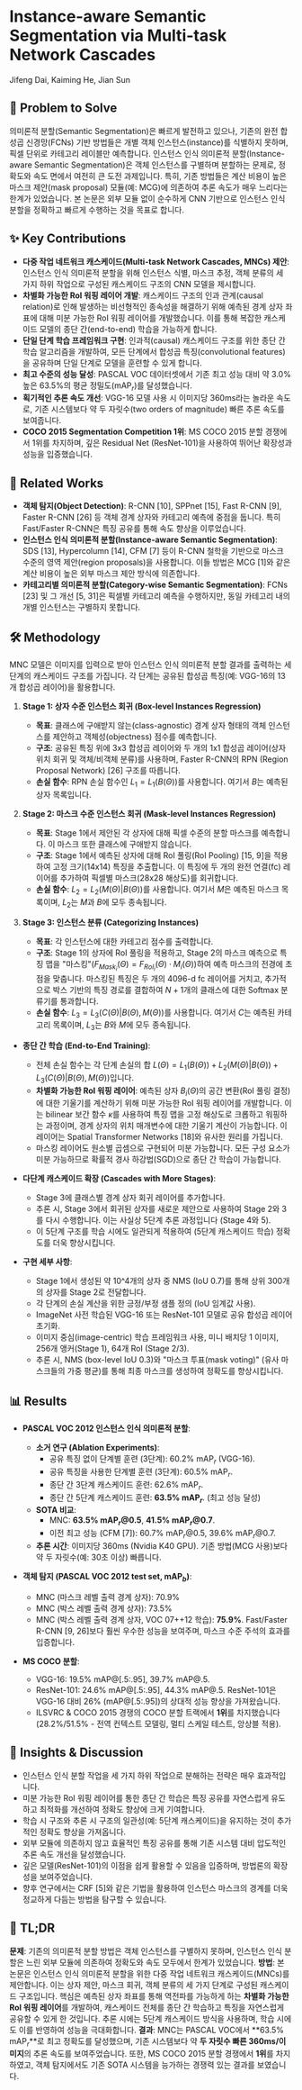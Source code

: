 # Instance-aware Semantic Segmentation via Multi-task Network Cascades

Jifeng Dai, Kaiming He, Jian Sun

## 🧩 Problem to Solve

의미론적 분할(Semantic Segmentation)은 빠르게 발전하고 있으나, 기존의 완전 합성곱 신경망(FCNs) 기반 방법들은 개별 객체 인스턴스(instance)를 식별하지 못하며, 픽셀 단위로 카테고리 레이블만 예측합니다. 인스턴스 인식 의미론적 분할(Instance-aware Semantic Segmentation)은 객체 인스턴스를 구별하며 분할하는 문제로, 정확도와 속도 면에서 여전히 큰 도전 과제입니다. 특히, 기존 방법들은 계산 비용이 높은 마스크 제안(mask proposal) 모듈(예: MCG)에 의존하여 추론 속도가 매우 느리다는 한계가 있었습니다. 본 논문은 외부 모듈 없이 순수하게 CNN 기반으로 인스턴스 인식 분할을 정확하고 빠르게 수행하는 것을 목표로 합니다.

## ✨ Key Contributions

- **다중 작업 네트워크 캐스케이드(Multi-task Network Cascades, MNCs) 제안**: 인스턴스 인식 의미론적 분할을 위해 인스턴스 식별, 마스크 추정, 객체 분류의 세 가지 하위 작업으로 구성된 캐스케이드 구조의 CNN 모델을 제시합니다.
- **차별화 가능한 RoI 워핑 레이어 개발**: 캐스케이드 구조의 인과 관계(causal relation)로 인해 발생하는 비선형적인 종속성을 해결하기 위해 예측된 경계 상자 좌표에 대해 미분 가능한 RoI 워핑 레이어를 개발했습니다. 이를 통해 복잡한 캐스케이드 모델의 종단 간(end-to-end) 학습을 가능하게 합니다.
- **단일 단계 학습 프레임워크 구현**: 인과적(causal) 캐스케이드 구조를 위한 종단 간 학습 알고리즘을 개발하여, 모든 단계에서 합성곱 특징(convolutional features)을 공유하며 단일 단계로 모델을 훈련할 수 있게 합니다.
- **최고 수준의 성능 달성**: PASCAL VOC 데이터셋에서 기존 최고 성능 대비 약 3.0% 높은 63.5%의 평균 정밀도(mAP$_{r}$)를 달성했습니다.
- **획기적인 추론 속도 개선**: VGG-16 모델 사용 시 이미지당 360ms라는 놀라운 속도로, 기존 시스템보다 약 두 자릿수(two orders of magnitude) 빠른 추론 속도를 보여줍니다.
- **COCO 2015 Segmentation Competition 1위**: MS COCO 2015 분할 경쟁에서 1위를 차지하며, 깊은 Residual Net (ResNet-101)을 사용하여 뛰어난 확장성과 성능을 입증했습니다.

## 📎 Related Works

- **객체 탐지(Object Detection)**: R-CNN [10], SPPnet [15], Fast R-CNN [9], Faster R-CNN [26] 등 객체 경계 상자와 카테고리 예측에 중점을 둡니다. 특히 Fast/Faster R-CNN은 특징 공유를 통해 속도 향상을 이루었습니다.
- **인스턴스 인식 의미론적 분할(Instance-aware Semantic Segmentation)**: SDS [13], Hypercolumn [14], CFM [7] 등이 R-CNN 철학을 기반으로 마스크 수준의 영역 제안(region proposals)을 사용합니다. 이들 방법은 MCG [1]와 같은 계산 비용이 높은 외부 마스크 제안 방식에 의존합니다.
- **카테고리별 의미론적 분할(Category-wise Semantic Segmentation)**: FCNs [23] 및 그 개선 [5, 31]은 픽셀별 카테고리 예측을 수행하지만, 동일 카테고리 내의 개별 인스턴스는 구별하지 못합니다.

## 🛠️ Methodology

MNC 모델은 이미지를 입력으로 받아 인스턴스 인식 의미론적 분할 결과를 출력하는 세 단계의 캐스케이드 구조를 가집니다. 각 단계는 공유된 합성곱 특징(예: VGG-16의 13개 합성곱 레이어)을 활용합니다.

1. **Stage 1: 상자 수준 인스턴스 회귀 (Box-level Instances Regression)**

   - **목표**: 클래스에 구애받지 않는(class-agnostic) 경계 상자 형태의 객체 인스턴스를 제안하고 객체성(objectness) 점수를 예측합니다.
   - **구조**: 공유된 특징 위에 3x3 합성곱 레이어와 두 개의 1x1 합성곱 레이어(상자 위치 회귀 및 객체/비객체 분류)를 사용하며, Faster R-CNN의 RPN (Region Proposal Network) [26] 구조를 따릅니다.
   - **손실 함수**: RPN 손실 함수인 $L_1 = L_1(B(\Theta))$를 사용합니다. 여기서 $B$는 예측된 상자 목록입니다.

2. **Stage 2: 마스크 수준 인스턴스 회귀 (Mask-level Instances Regression)**

   - **목표**: Stage 1에서 제안된 각 상자에 대해 픽셀 수준의 분할 마스크를 예측합니다. 이 마스크 또한 클래스에 구애받지 않습니다.
   - **구조**: Stage 1에서 예측된 상자에 대해 RoI 풀링(RoI Pooling) [15, 9]을 적용하여 고정 크기(14x14) 특징을 추출합니다. 이 특징에 두 개의 완전 연결(fc) 레이어를 추가하여 픽셀별 마스크(28x28 해상도)를 회귀합니다.
   - **손실 함수**: $L_2 = L_2(M(\Theta)|B(\Theta))$를 사용합니다. 여기서 $M$은 예측된 마스크 목록이며, $L_2$는 $M$과 $B$에 모두 종속됩니다.

3. **Stage 3: 인스턴스 분류 (Categorizing Instances)**
   - **목표**: 각 인스턴스에 대한 카테고리 점수를 출력합니다.
   - **구조**: Stage 1의 상자에 RoI 풀링을 적용하고, Stage 2의 마스크 예측으로 특징 맵을 "마스킹"($F_{Mask_i}(\Theta) = F_{RoI_i}(\Theta) \cdot M_i(\Theta)$)하여 예측 마스크의 전경에 초점을 맞춥니다. 마스킹된 특징은 두 개의 4096-d fc 레이어를 거치고, 추가적으로 박스 기반의 특징 경로를 결합하여 $N+1$개의 클래스에 대한 Softmax 분류기를 통과합니다.
   - **손실 함수**: $L_3 = L_3(C(\Theta)|B(\Theta),M(\Theta))$를 사용합니다. 여기서 $C$는 예측된 카테고리 목록이며, $L_3$는 $B$와 $M$에 모두 종속됩니다.

- **종단 간 학습 (End-to-End Training)**:

  - 전체 손실 함수는 각 단계 손실의 합 $L(\Theta) = L_1(B(\Theta)) + L_2(M(\Theta)|B(\Theta)) + L_3(C(\Theta)|B(\Theta),M(\Theta))$입니다.
  - **차별화 가능한 RoI 워핑 레이어**: 예측된 상자 $B_i(\Theta)$의 공간 변환(RoI 풀링 결정)에 대한 기울기를 계산하기 위해 미분 가능한 RoI 워핑 레이어를 개발합니다. 이는 bilinear 보간 함수 $\kappa$를 사용하여 특징 맵을 고정 해상도로 크롭하고 워핑하는 과정이며, 경계 상자의 위치 매개변수에 대한 기울기 계산이 가능합니다. 이 레이어는 Spatial Transformer Networks [18]와 유사한 원리를 가집니다.
  - 마스킹 레이어도 원소별 곱셈으로 구현되어 미분 가능합니다. 모든 구성 요소가 미분 가능하므로 확률적 경사 하강법(SGD)으로 종단 간 학습이 가능합니다.

- **다단계 캐스케이드 확장 (Cascades with More Stages)**:

  - Stage 3에 클래스별 경계 상자 회귀 레이어를 추가합니다.
  - 추론 시, Stage 3에서 회귀된 상자를 새로운 제안으로 사용하여 Stage 2와 3를 다시 수행합니다. 이는 사실상 5단계 추론 과정입니다 (Stage 4와 5).
  - 이 5단계 구조를 학습 시에도 일관되게 적용하여 (5단계 캐스케이드 학습) 정확도를 더욱 향상시킵니다.

- **구현 세부 사항**:
  - Stage 1에서 생성된 약 10^4개의 상자 중 NMS (IoU 0.7)를 통해 상위 300개의 상자를 Stage 2로 전달합니다.
  - 각 단계의 손실 계산을 위한 긍정/부정 샘플 정의 (IoU 임계값 사용).
  - ImageNet 사전 학습된 VGG-16 또는 ResNet-101 모델로 공유 합성곱 레이어 초기화.
  - 이미지 중심(image-centric) 학습 프레임워크 사용, 미니 배치당 1 이미지, 256개 앵커(Stage 1), 64개 RoI (Stage 2/3).
  - 추론 시, NMS (box-level IoU 0.3)와 "마스크 투표(mask voting)" (유사 마스크들의 가중 평균)를 통해 최종 마스크를 생성하여 정확도를 향상시킵니다.

## 📊 Results

- **PASCAL VOC 2012 인스턴스 인식 의미론적 분할**:

  - **소거 연구 (Ablation Experiments)**:
    - 공유 특징 없이 단계별 훈련 (3단계): 60.2% mAP$_{r}$ (VGG-16).
    - 공유 특징을 사용한 단계별 훈련 (3단계): 60.5% mAP$_{r}$.
    - 종단 간 3단계 캐스케이드 훈련: 62.6% mAP$_{r}$.
    - 종단 간 5단계 캐스케이드 훈련: **63.5% mAP$_{r}$**. (최고 성능 달성)
  - **SOTA 비교**:
    - MNC: **63.5% mAP$_{r}$@0.5**, **41.5% mAP$_{r}$@0.7**.
    - 이전 최고 성능 (CFM [7]): 60.7% mAP$_{r}$@0.5, 39.6% mAP$_{r}$@0.7.
  - **추론 시간**: 이미지당 360ms (Nvidia K40 GPU). 기존 방법(MCG 사용)보다 약 두 자릿수(예: 30초 이상) 빠릅니다.

- **객체 탐지 (PASCAL VOC 2012 test set, mAP$_{b}$)**:

  - MNC (마스크 레벨 출력 경계 상자): 70.9%
  - MNC (박스 레벨 출력 경계 상자): 73.5%
  - MNC (박스 레벨 출력 경계 상자, VOC 07++12 학습): **75.9%**. Fast/Faster R-CNN [9, 26]보다 훨씬 우수한 성능을 보여주며, 마스크 수준 주석의 효과를 입증합니다.

- **MS COCO 분할**:
  - VGG-16: 19.5% mAP@[.5:.95], 39.7% mAP@.5.
  - ResNet-101: 24.6% mAP@[.5:.95], 44.3% mAP@.5. ResNet-101은 VGG-16 대비 26% (mAP@[.5:.95])의 상대적 성능 향상을 가져왔습니다.
  - ILSVRC & COCO 2015 경쟁의 COCO 분할 트랙에서 **1위**를 차지했습니다 (28.2%/51.5% - 전역 컨텍스트 모델링, 멀티 스케일 테스트, 앙상블 적용).

## 🧠 Insights & Discussion

- 인스턴스 인식 분할 작업을 세 가지 하위 작업으로 분해하는 전략은 매우 효과적입니다.
- 미분 가능한 RoI 워핑 레이어를 통한 종단 간 학습은 특징 공유를 자연스럽게 유도하고 최적화를 개선하여 정확도 향상에 크게 기여합니다.
- 학습 시 구조와 추론 시 구조의 일관성(예: 5단계 캐스케이드)을 유지하는 것이 추가적인 정확도 향상을 가져옵니다.
- 외부 모듈에 의존하지 않고 효율적인 특징 공유를 통해 기존 시스템 대비 압도적인 추론 속도 개선을 달성했습니다.
- 깊은 모델(ResNet-101)의 이점을 쉽게 활용할 수 있음을 입증하며, 방법론의 확장성을 보여주었습니다.
- 향후 연구에서는 CRF [5]와 같은 기법을 활용하여 인스턴스 마스크의 경계를 더욱 정교하게 다듬는 방법을 탐구할 수 있습니다.

## 📌 TL;DR

**문제**: 기존의 의미론적 분할 방법은 객체 인스턴스를 구별하지 못하며, 인스턴스 인식 분할은 느린 외부 모듈에 의존하여 정확도와 속도 모두에서 한계가 있었습니다.
**방법**: 본 논문은 인스턴스 인식 의미론적 분할을 위한 다중 작업 네트워크 캐스케이드(MNCs)를 제안합니다. 이는 상자 제안, 마스크 회귀, 객체 분류의 세 가지 단계로 구성된 캐스케이드 구조입니다. 핵심은 예측된 상자 좌표를 통해 역전파를 가능하게 하는 **차별화 가능한 RoI 워핑 레이어**를 개발하여, 캐스케이드 전체를 종단 간 학습하고 특징을 자연스럽게 공유할 수 있게 한 것입니다. 추론 시에는 5단계 캐스케이드 방식을 사용하며, 학습 시에도 이를 반영하여 성능을 극대화합니다.
**결과**: MNC는 PASCAL VOC에서 **63.5% mAP$_{r}$**로 최고 정확도를 달성했으며, 기존 시스템보다 약 **두 자릿수 빠른 360ms/이미지**의 추론 속도를 보여주었습니다. 또한, MS COCO 2015 분할 경쟁에서 **1위**를 차지하였고, 객체 탐지에서도 기존 SOTA 시스템을 능가하는 경쟁력 있는 결과를 보였습니다.
